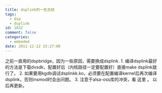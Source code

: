 ```yaml
---
title: dsplink的一些总结
tags:
  - dsp
  - dsplink
id: 1832
comment: false
categories:
  - embeded
date: 2011-12-22 15:27:00
---
```


之前一直用的dspbridge，因为一些原因，需要换成dsplink.
1\. 编译dsplink最好的方法是下载dvsdk，配置好后（内核路径一定要配置好）直接make dsplink就行了。
2\. 如果要用kgdb调试dsplinkk.ko，必须要在配置编译kernel后再次编译dsplink，否则insmod时会出问题。
3\. 注意于alsa-oss库的冲突，看
这里
。
以后再更新。